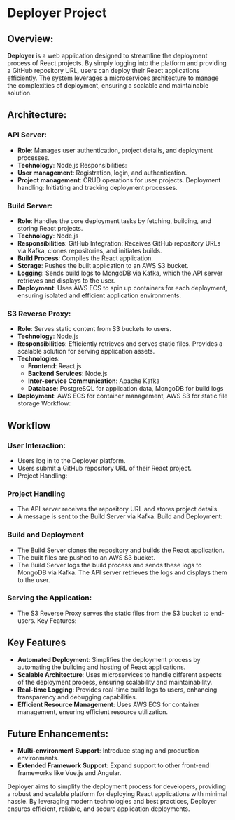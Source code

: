 # Deployer Project

## Overview:
**Deployer** is a web application designed to streamline the deployment process of React projects. By simply logging into the platform and providing a GitHub repository URL, users can deploy their React applications efficiently. The system leverages a microservices architecture to manage the complexities of deployment, ensuring a scalable and maintainable solution.

## Architecture:

### API Server:

* **Role**: Manages user authentication, project details, and deployment processes.
* **Technology**: Node.js
Responsibilities:
* **User management**: Registration, login, and authentication.
* **Project management**: CRUD operations for user projects.
Deployment handling: Initiating and tracking deployment processes.

### Build Server:

* **Role**: Handles the core deployment tasks by fetching, building, and storing React projects.
* **Technology**: Node.js
* **Responsibilities**:
GitHub Integration: Receives GitHub repository URLs via Kafka, clones repositories, and initiates builds.
* **Build Process**: Compiles the React application.
* **Storage**: Pushes the built application to an AWS S3 bucket.
* **Logging**: Sends build logs to MongoDB via Kafka, which the API server retrieves and displays to the user.
* **Deployment**: Uses AWS ECS to spin up containers for each deployment, ensuring isolated and efficient application environments.

### S3 Reverse Proxy:

* **Role**: Serves static content from S3 buckets to users.
* **Technology**: Node.js
* **Responsibilities**:
Efficiently retrieves and serves static files.
Provides a scalable solution for serving application assets.
* **Technologies**:
  * **Frontend**: React.js
  * **Backend Services**: Node.js
  * **Inter-service Communication**: Apache Kafka
  * **Database**: PostgreSQL for application data, MongoDB for build logs
* **Deployment**: AWS ECS for container management, AWS S3 for static file storage
Workflow:

## Workflow

### User Interaction:

* Users log in to the Deployer platform.
* Users submit a GitHub repository URL of their React project.
* Project Handling:

### Project Handling
* The API server receives the repository URL and stores project details.
* A message is sent to the Build Server via Kafka.
Build and Deployment:

### Build and Deployment
* The Build Server clones the repository and builds the React application.
* The built files are pushed to an AWS S3 bucket.
* The Build Server logs the build process and sends these logs to MongoDB via Kafka.
The API server retrieves the logs and displays them to the user.

### Serving the Application:

* The S3 Reverse Proxy serves the static files from the S3 bucket to end-users.
Key Features:

## Key Features

* **Automated Deployment**: Simplifies the deployment process by automating the building and hosting of React applications.
* **Scalable Architecture**: Uses microservices to handle different aspects of the deployment process, ensuring scalability and maintainability.
* **Real-time Logging**: Provides real-time build logs to users, enhancing transparency and debugging capabilities.
* **Efficient Resource Management**: Uses AWS ECS for container management, ensuring efficient resource utilization.

## Future Enhancements:

* **Multi-environment Support**: Introduce staging and production environments.
* **Extended Framework Support**: Expand support to other front-end frameworks like Vue.js and Angular.

Deployer aims to simplify the deployment process for developers, providing a robust and scalable platform for deploying React applications with minimal hassle. By leveraging modern technologies and best practices, Deployer ensures efficient, reliable, and secure application deployments.
